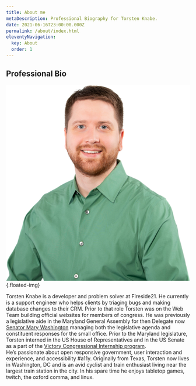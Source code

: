 ```yaml
---
title: About me
metaDescription: Professional Biography for Torsten Knabe.
date: 2021-06-16T23:00:00.000Z
permalink: /about/index.html
eleventyNavigation:
  key: About
  order: 1
---
```

## Professional Bio

![Torsten Knabe Headshot. White man with brown hair and a beard wearing a green shirt with a collar.](/static/img/headshot-sm.png "Torsten Knabe Headshot"){.floated-img}

Torsten Knabe is a developer and problem solver at Fireside21. He currently is a support engineer who helps clients by triaging bugs and making database changes to their CRM. Prior to that role Torsten was on the Web Team building official websites for members of congress. He was previously a legislative aide in the Maryland General Assembly for then Delegate now [Senator Mary Washington](https://www.senatormarywashington.com/) managing both the legislative agenda and constituent responses for the small office. Prior to the Maryland legislature, Torsten interned in the US House of Representatives and in the US Senate as a part of the [Victory Congressional Internship program](https://victoryinstitute.org/programs/victory-congressional-internship/).
\
He’s passionate about open responsive government, user interaction and experience, and accessibility #a11y. Originally from Texas, Torsten now lives in Washington, DC and is an avid cyclist and train enthusiast living near the largest train station in the city. In his spare time he enjoys tabletop games, twitch, the oxford comma, and linux.